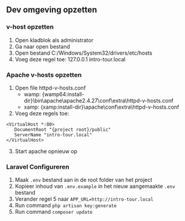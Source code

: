 ## Dev omgeving opzetten

### v-host opzetten
1. Open kladblok als administrator
2. Ga naar open bestand
3. Open bestand C:/Windows/System32/drivers/etc/hosts
4. Voeg deze regel toe: 127.0.0.1 intro-tour.local

### Apache v-hosts opzetten

1. Open file httpd-v-hosts.conf
    * wamp: {wamp64:install-dir}\bin\apache\apache2.4.27\conf\extra\httpd-v-hosts.conf
    * xamp: {xamp:install-dir}\apache\conf\extra\httpd-v-hosts.conf
2. Voeg deze regels toe:
 ```
 <VirtualHost *:80>
    DocumentRoot "{project root}/public"
    ServerName "intro-tour.local"
</VirtualHost>
```
3. Start apache opnieuw op

### Laravel Configureren

1. Maak ``.env`` bestand aan in de root folder van het project
2. Kopieer inhoud van ``.env.example`` in het nieuw aangemaakte ``.env`` bestand
3. Verander regel 5 naar ``APP_URL=http://intro-tour.local``
4. Run command ``php artisan key:generate``
5. Run command ``composer update``
